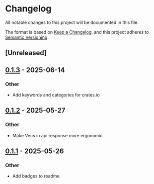 # Changelog

All notable changes to this project will be documented in this file.

The format is based on [Keep a Changelog](https://keepachangelog.com/en/1.0.0/),
and this project adheres to [Semantic Versioning](https://semver.org/spec/v2.0.0.html).

## [Unreleased]

## [0.1.3](https://github.com/endoze/victorops/compare/v0.1.2...v0.1.3) - 2025-06-14

### Other

- Add keywords and categories for crates.io

## [0.1.2](https://github.com/endoze/victorops/compare/v0.1.1...v0.1.2) - 2025-05-27

### Other

- Make Vecs in api response more ergonomic

## [0.1.1](https://github.com/endoze/victorops/compare/v0.1.0...v0.1.1) - 2025-05-26

### Other

- Add badges to readme
